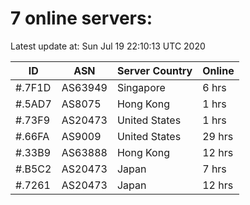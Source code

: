 # 7 online servers:

Latest update at: Sun Jul 19 22:10:13 UTC 2020

| ID | ASN | Server Country | Online |
| -- | --- | -------------- | ------ |
| #.7F1D | AS63949 | Singapore | 6 hrs |
| #.5AD7 | AS8075 | Hong Kong | 1 hrs |
| #.73F9 | AS20473 | United States | 1 hrs |
| #.66FA | AS9009 | United States | 29 hrs |
| #.33B9 | AS63888 | Hong Kong | 12 hrs |
| #.B5C2 | AS20473 | Japan | 7 hrs |
| #.7261 | AS20473 | Japan | 12 hrs |

